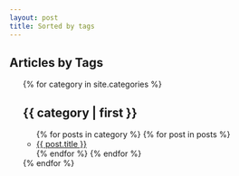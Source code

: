 ```yaml
---
layout: post
title: Sorted by tags
---
```


## Articles by Tags

<ul>
{% for category in site.categories %}
  <h2><a name="{{ category | first }}">{{ category | first }}</a></h2>
    <ul>
    {% for posts in category %}
      {% for post in posts %}
        <li><a href="/algorithms-programs{{ post.url }}">{{ post.title }}</a></li>
      {% endfor %}
    {% endfor %}
    </ul>  
{% endfor %}
</ul>

